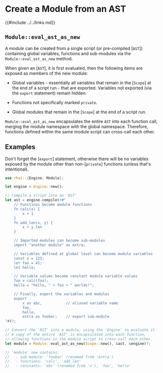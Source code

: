 Create a Module from an AST
==========================

{{#include ../../links.md}}


`Module::eval_ast_as_new`
------------------------

A _module_ can be created from a single script (or pre-compiled [`AST`]) containing global variables,
functions and sub-modules via the `Module::eval_ast_as_new` method.

When given an [`AST`], it is first evaluated, then the following items are exposed as members of the new module:

* Global variables - essentially all variables that remain in the [`Scope`] at the end of a script run - that are exported. Variables not exported (via the `export` statement) remain hidden.

* Functions not specifically marked `private`.

* Global modules that remain in the [`Scope`] at the end of a script run.

`Module::eval_ast_as_new` encapsulates the entire `AST` into each function call, merging the module namespace
with the global namespace.  Therefore, functions defined within the same module script can cross-call each other.


Examples
--------

Don't forget the [`export`] statement, otherwise there will be no variables exposed by the module
other than non-[`private`] functions (unless that's intentional).

```rust
use rhai::{Engine, Module};

let engine = Engine::new();

// Compile a script into an 'AST'
let ast = engine.compile(r#"
    // Functions become module functions
    fn calc(x) {
        x + 1
    }
    fn add_len(x, y) {
        x + y.len
    }

    // Imported modules can become sub-modules
    import "another module" as extra;

    // Variables defined at global level can become module variables
    const x = 123;
    let foo = 41;
    let hello;

    // Variable values become constant module variable values
    foo = calc(foo);
    hello = "hello, " + foo + " worlds!";

    // Finally, export the variables and modules
    export
        x as abc,           // aliased variable name
        foo,
        hello,
        extra as foobar;    // export sub-module
"#)?;

// Convert the 'AST' into a module, using the 'Engine' to evaluate it first
// A copy of the entire 'AST' is encapsulated into each function,
// allowing functions in the module script to cross-call each other.
let module = Module::eval_ast_as_new(Scope::new(), &ast, &engine)?;

// 'module' now contains:
//   - sub-module: 'foobar' (renamed from 'extra')
//   - functions: 'calc', 'add_len'
//   - constants: 'abc' (renamed from 'x'), 'foo', 'hello'
```
